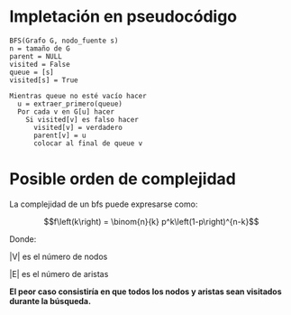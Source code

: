 # Impletación en pseudocódigo

    BFS(Grafo G, nodo_fuente s)
    n = tamaño de G 
    parent = NULL
    visited = False
    queue = [s]
    visited[s] = True

    Mientras queue no esté vacío hacer
      u = extraer_primero(queue)
      Por cada v en G[u] hacer
        Si visited[v] es falso hacer
          visited[v] = verdadero
          parent[v] = u
          colocar al final de queue v 


# Posible orden de complejidad
La complejidad de un bfs puede expresarse como:


$$f\left(k\right) = \binom{n}{k} p^k\left(1-p\right)^{n-k}$$ 

Donde: 

|V| es el número de nodos

|E| es el número de aristas


**El peor caso consistiría en que todos los nodos y aristas sean visitados durante la búsqueda.**
